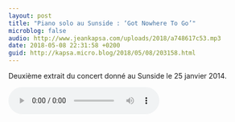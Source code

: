 ```yaml
---
layout: post
title: "Piano solo au Sunside : ‘Got Nowhere To Go’"
microblog: false
audio: http://www.jeankapsa.com/uploads/2018/a748617c53.mp3
date: 2018-05-08 22:31:58 +0200
guid: http://kapsa.micro.blog/2018/05/08/203158.html
---
```

Deuxième extrait du concert donné au Sunside le 25 janvier 2014.

<audio controls="controls" src="http://www.jeankapsa.com/uploads/2018/a748617c53.mp3" />
